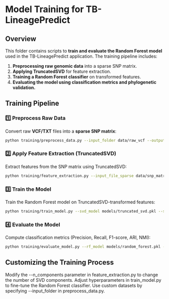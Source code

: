 # Model Training for TB-LineagePredict

## Overview
This folder contains scripts to **train and evaluate the Random Forest model** used in the TB-LineagePredict application. The training pipeline includes:
1. **Preprocessing raw genomic data** into a sparse SNP matrix.
2. **Applying TruncatedSVD** for feature extraction.
3. **Training a Random Forest classifier** on transformed features.
4. **Evaluating the model using classification metrics and phylogenetic validation.**

## Training Pipeline

### **1️⃣ Preprocess Raw Data**
Convert raw **VCF/TXT** files into a **sparse SNP matrix**:
```sh
python training/preprocess_data.py --input_folder data/raw_vcf --output_file_sparse data/snp_matrix.npz
```
### **2️⃣ Apply Feature Extraction (TruncatedSVD)**
Extract features from the SNP matrix using TruncatedSVD:
```sh
python training/feature_extraction.py --input_file_sparse data/snp_matrix.npz --output_file data/snp_transformed.csv --model_output models/truncated_svd.pkl --n_components 200
```
### **3️⃣ Train the Model**
Train the Random Forest model on TruncatedSVD-transformed features:
```sh
python training/train_model.py --svd_model models/truncated_svd.pkl --sparse_matrix data/snp_matrix.npz --output_model models/random_forest.pkl
```
### **4️⃣ Evaluate the Model**
Compute classification metrics (Precision, Recall, F1-score, ARI, NMI):
```sh
python training/evaluate_model.py --rf_model models/random_forest.pkl --svd_model models/truncated_svd.pkl --sparse_matrix data/snp_matrix.npz --test_labels data/labels_test.csv
```
## Customizing the Training Process
Modify the --n_components parameter in feature_extraction.py to change the number of SVD components.
Adjust hyperparameters in train_model.py to fine-tune the Random Forest classifier.
Use custom datasets by specifying --input_folder in preprocess_data.py.
